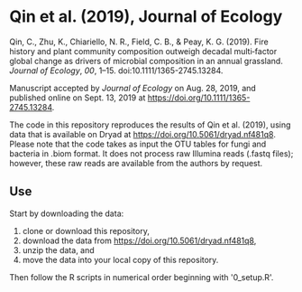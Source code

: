 # Qin et al. (2019), Journal of Ecology

Qin, C., Zhu, K., Chiariello, N. R., Field, C. B., & Peay, K. G. (2019). Fire history and plant community composition outweigh decadal multi‐factor global change as drivers of microbial composition in an annual grassland. *Journal of Ecology*, *00*, 1–15. doi:10.1111/1365-2745.13284.

Manuscript accepted by *Journal of Ecology* on Aug. 28, 2019, and published online on Sept. 13, 2019 at https://doi.org/10.1111/1365-2745.13284.

The code in this repository reproduces the results of Qin et al. (2019), using data that is available on Dryad at https://doi.org/10.5061/dryad.nf481q8. Please note that the code takes as input the OTU tables for fungi and bacteria in .biom format. It does not process raw Illumina reads (.fastq files); however, these raw reads are available from the authors by request.

## Use

Start by downloading the data:

1. clone or download this repository, 
2. download the data from https://doi.org/10.5061/dryad.nf481q8,
3. unzip the data, and
4. move the data into your local copy of this repository.

Then follow the R scripts in numerical order beginning with '0_setup.R'.
